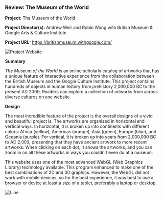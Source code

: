 ### Review: The Museum of the World

**Project:** The Museum of the World

**Project Director(s):** Andrew Weir and Robin Wong with British Museum & Google Arts & Culture Institute 

**Project URL:** <https://britishmuseum.withgoogle.com/>


![Project Website](https://yuhkak.github.io/YuhkaK/images/World.png)


**Summary**

_The Museum of the World_ is an online scholarly catalog of artworks that has a unique feature of interactive experience from the collaboration between the British Museum and the Google Culture Institute. This project contains hundreds of objects in human history from prehistory 2,000,000 BC to the present AD 2000. Readers can explore a collection of artworks from across diverse cultures on one website.

**Design**

The most incredible feature of the project is the overall designs of a vivid and beautiful project is. The artworks are organized in horizontal and vertical ways. In horizontal, it is broken up into continents with different colors: Africa (yellow), Americas (orange), Asia (green), Europe (blue), and Oceania (purple). For vertical, it is broken up into years from 2,000,000 BC to AD 2,000, presenting that they have ancient artwork to more recent artworks. When clicking on each dot, it shows the artworks, and you can zoom in on all these artworks in ways you couldn’t even do at a museum. 

This website uses one of the most advanced WebGL (Web Graphics Library) technology available. This program enhanced to make one of the best combinations of 2D and 3D graphics. However, the WebGL did not work with mobile devices, so for the best experience, it was best to use a browser or device at least a size of a tablet, preferably a laptop or desktop.


![Line](https://yuhkak.github.io/YuhkaK/images/Connect.png)
